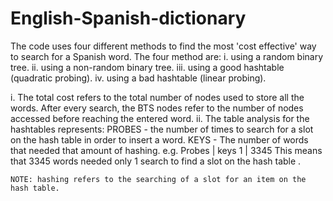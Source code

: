 # English-Spanish-dictionary
The code uses four different methods to find the most 'cost effective' way to search for a Spanish word.
The four method are:
i. using a random binary tree.
ii. using a non-random binary tree.
iii. using a good hashtable (quadratic probing).
iv. using a bad hashtable (linear probing).

i. The total cost refers to the total number of nodes used to store all the words.
    After every search, the BTS nodes refer to the number of nodes accessed before reaching the entered word.
ii. The table analysis for the hashtables represents:
    PROBES - the number of times to search for a slot on the hash table in order to insert a word.
    KEYS - The number of words that needed that amount of hashing.
    e.g. Probes | keys
            1   | 3345
        This means that 3345 words needed only 1 search to find a slot on the hash table .
        
    NOTE: hashing refers to the searching of a slot for an item on the hash table.
